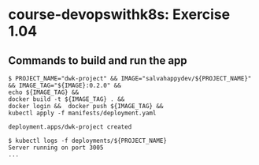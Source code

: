 # course-devopswithk8s: Exercise 1.04



## Commands to build and run the app
```console
$ PROJECT_NAME="dwk-project" && IMAGE="salvahappydev/${PROJECT_NAME}" && IMAGE_TAG="${IMAGE}:0.2.0" && 
echo ${IMAGE_TAG} && 
docker build -t ${IMAGE_TAG} . && 
docker login &&  docker push ${IMAGE_TAG} && 
kubectl apply -f manifests/deployment.yaml

deployment.apps/dwk-project created

$ kubectl logs -f deployments/${PROJECT_NAME}
Server running on port 3005
...
```